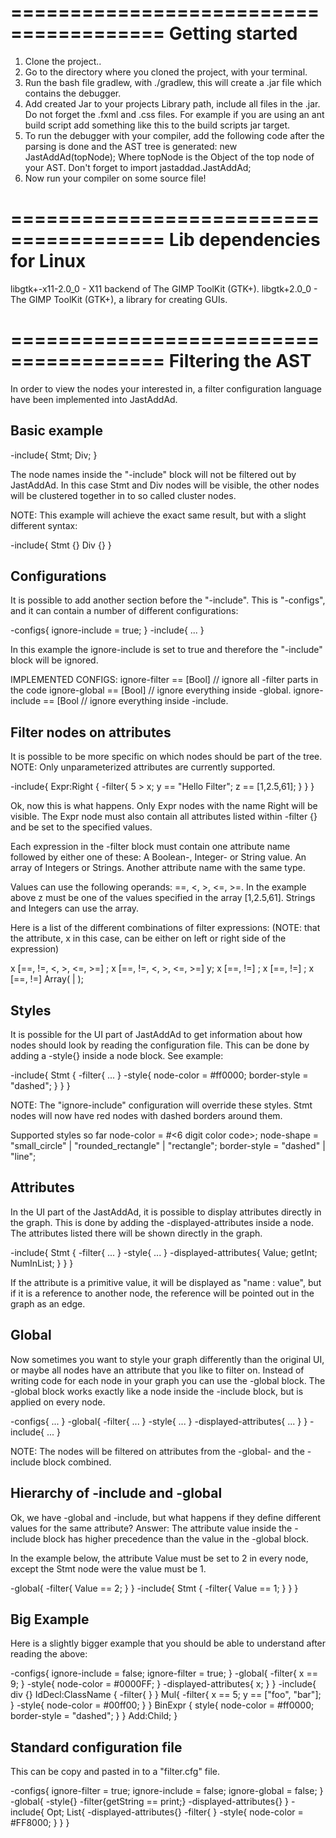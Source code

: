 =======================================
Getting started
=======================================

1. Clone the project..
2. Go to the directory where you cloned the project, with your terminal.
3. Run the bash file gradlew, with ./gradlew, this will create a .jar file which contains the debugger.
4. Add created Jar to your projects Library path, include all files in the .jar. Do not forget the .fxml and .css files. 
  For example if you are using an ant build script add something like this
  <zipfileset includes="**/*.*" src="/[path to debugger .jar]"/> to the build scripts jar target.
5. To run the debugger with your compiler, add the following code after the parsing is done and the AST tree is generated:
  new JastAddAd(topNode);
  Where topNode is the Object of the top node of your AST. Don't forget to import jastaddad.JastAddAd;
6. Now run your compiler on some source file!

=======================================
Lib dependencies for Linux
=======================================
libgtk+-x11-2.0_0 - X11 backend of The GIMP ToolKit (GTK+).
libgtk+2.0_0 - The GIMP ToolKit (GTK+), a library for creating GUIs.

=======================================
Filtering the AST
=======================================
In order to view the nodes your interested in, a filter configuration language have been implemented into JastAddAd. 

Basic example
------------ 

-include{
  Stmt;
  Div;
}

The node names inside the "-include" block will not be filtered out by JastAddAd. 
In this case Stmt and Div nodes will be visible, the other nodes will be clustered together in to so called cluster nodes. 

NOTE: 
This example will achieve the exact same result, but with a slight different syntax:

-include{
  Stmt {}
  Div {}
}

Configurations
------------ 
It is possible to add another section before the "-include". This is "-configs", and it can contain a number of different
configurations:

-configs{
  ignore-include = true;
}
-include{
  ...
}

In this example the ignore-include is set to true and therefore the "-include" block will be ignored.

IMPLEMENTED CONFIGS:
  ignore-filter == [Bool] // ignore all -filter parts in the code
  ignore-global == [Bool] // ignore everything inside -global. 
  ignore-include == [Bool // ignore everything inside -include. 
  
Filter nodes on attributes
------------ 
It is possible to be more specific on which nodes should be part of the tree. 
NOTE: Only unparameterized attributes are currently supported.

-include{
  Expr:Right {
    -filter{
      5 > x;
      y == "Hello Filter";
      z == [1,2.5,61];
    }
  }
}

Ok, now this is what happens. Only Expr nodes with the name Right will be visible. The Expr node must also contain all attributes
listed within -filter {} and be set to the specified values. 

Each expression in the -filter block must contain one attribute name followed by either one of these:
    A Boolean-, Integer- or String value.
    An array of Integers or Strings.
    Another attribute name with the same type.
    
Values can use the following operands: ==, <, >, <=, >=. In the example above z must be one of the values specified in the array 
[1,2.5,61]. Strings and Integers can use the array.

Here is a list of the different combinations of filter expressions: (NOTE: that the attribute, x in this case, can be either on left
or right side of the expression)

x [==, !=, <, >, <=, >=] <Integer>;
x [==, !=, <, >, <=, >=] y;
x [==, !=] <String>;
x [==, !=] <Boolean>;
x [==, !=] Array(<String> | <Integer>);

Styles
------------ 
It is possible for the UI part of JastAddAd to get information about how nodes should look by reading the configuration file. This
can be done by adding a -style{} inside a node block. See example: 

-include{
  Stmt {
    -filter{
      ...
    }
    -style{
      node-color = #ff0000;
      border-style = "dashed";
    }
  }
}

NOTE: The "ignore-include" configuration will override these styles.
Stmt nodes will now have red nodes with dashed borders around them.

Supported styles so far
node-color    =     #<6 digit color code>;
node-shape    =     "small_circle" | "rounded_rectangle" | "rectangle";
border-style  =     "dashed" | "line";

Attributes
------------ 
In the UI part of the JastAddAd, it is possible to display attributes directly in the graph. This is done by adding the -displayed-attributes
inside a node. The attributes listed there will be shown directly in the graph.

-include{
  Stmt {
    -filter{ ... }
    -style{ ... }
    -displayed-attributes{
      Value; 
      getInt; 
      NumInList;
    }
  }
}

If the attribute is a primitive value, it will be displayed as "name : value", but if it is a reference to another node, the reference will be 
pointed out in the graph as an edge.

Global
------------ 
Now sometimes you want to style your graph differently than the original UI, or maybe all nodes have an attribute that you like to filter on.
Instead of writing code for each node in your graph you can use the -global block. The -global block works exactly like a node inside the -include
block, but is applied on every node.

-configs{
  ...
}
-global{
    -filter{ ... }
    -style{ ... }
    -displayed-attributes{ ... }
}
-include{
  ...
}

NOTE: The nodes will be filtered on attributes from the -global- and the -include block combined.

Hierarchy of -include and -global
------------ 
Ok, we have -global and -include, but what happens if they define different values for the same attribute? 
Answer: The attribute value inside the -include block has higher precedence than the value in the -global block.

In the example below, the attribute Value must be set to 2 in every node, except the Stmt node were the value must be 1.

-global{
    -filter{ 
	  Value == 2; 
    }
}
-include{
    Stmt {
      -filter{
	    Value == 1;
      }
    }
}

Big Example
------------ 
Here is a slightly bigger example that you should be able to understand after reading the above:

-configs{
  ignore-include = false;
  ignore-filter = true;
}
-global{
      -filter{
	  x == 9;
      }
      -style{ 
	  node-color = #0000FF;
      }
      -displayed-attributes{
	  x;
      }
}
-include{
    div {}
    IdDecl:ClassName {
      -filter{ }
    }
    Mul{
      -filter{
	    x == 5;
	    y == ["foo", "bar"];
      }
      -style{ 
	    node-color = #00ff00;
      }
    }
    BinExpr {
      style{ 
	    node-color = #ff0000;
	    border-style = "dashed";
      }
    }
    Add:Child;
}

Standard configuration file
------------ 
This can be copy and pasted in to a "filter.cfg" file.

-configs{
  	ignore-filter = true;
	ignore-include = false;
	ignore-global = false;
}
-global{
	-style{}
	-filter{getString == print;}
	-displayed-attributes{}
}
-include{
	Opt;
	List{
		-displayed-attributes{}
		-filter{ }
		-style{ node-color = #FF8000; }
	}
}
